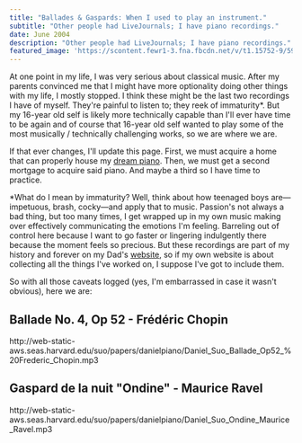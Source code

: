 ```yaml
---
title: "Ballades & Gaspards: When I used to play an instrument."
subtitle: "Other people had LiveJournals; I have piano recordings."
date: June 2004
description: "Other people had LiveJournals; I have piano recordings."
featured_image: 'https://scontent.fewr1-3.fna.fbcdn.net/v/t1.15752-9/59039618_2297553930564106_3957934744062132224_n.jpg?_nc_cat=110&_nc_ht=scontent.fewr1-3.fna&oh=f7bef61bf584ef31b062c57365a920f9&oe=5D5F4827'
---
```


At one point in my life, I was very serious about classical music. After my parents convinced me that I might have more optionality doing other things with my life, I mostly stopped. I think these might be the last two recordings I have of myself. They're painful to listen to; they reek of immaturity*. But my 16-year old self is likely more technically capable than I'll ever have time to be again and of course that 16-year old self wanted to play some of the most musically / technically challenging works, so we are where we are.

If that ever changes, I'll update this page. First, we must acquire a home that can properly house my [dream piano](https://shigerukawai.com/pianos/sk-ex.html). Then, we must get a second mortgage to acquire said piano. And maybe a third so I have time to practice.

*What do I mean by immaturity? Well, think about how teenaged boys are&mdash;impetuous, brash, cocky&mdash;and apply that to music. Passion's not always a bad thing, but too many times, I get wrapped up in my own music making over effectively communicating the emotions I'm feeling. Barreling out of control here because I want to go faster or lingering indulgently there because the moment feels so precious. But these recordings are part of my history and forever on my Dad's [website](https://suo.seas.harvard.edu/album), so if my own website is about collecting all the things I've worked on, I suppose I've got to include them.

So with all those caveats logged (yes, I'm embarrassed in case it wasn't obvious), here we are:

## Ballade No. 4, Op 52 - Frédéric Chopin
<p>http://web-static-aws.seas.harvard.edu/suo/papers/danielpiano/Daniel_Suo_Ballade_Op52_%20Frederic_Chopin.mp3</p>

## Gaspard de la nuit "Ondine" - Maurice Ravel
<p>http://web-static-aws.seas.harvard.edu/suo/papers/danielpiano/Daniel_Suo_Ondine_Maurice_Ravel.mp3</p>
